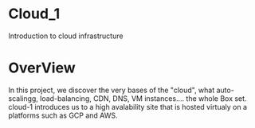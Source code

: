 # Cloud_1
Introduction to cloud infrastructure
# OverView
In this project, we  discover the very bases of the "cloud", what auto-scalingg,
load-balancing, CDN, DNS, VM instances.... the whole Box set. 
cloud-1 introduces us to a high avalability site that is hosted virtualy on a platforms such as GCP and AWS.

